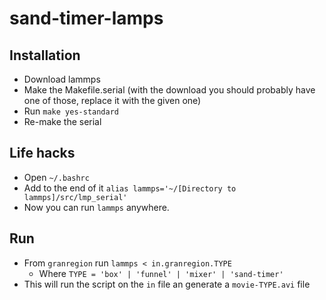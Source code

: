 # sand-timer-lamps

## Installation

 * Download lammps
 * Make the Makefile.serial (with the download you should probably have one of those, replace it with the given one)
 * Run `make yes-standard`
 * Re-make the serial

## Life hacks

 * Open `~/.bashrc`
 * Add to the end of it `alias lammps='~/[Directory to lammps]/src/lmp_serial'`
 * Now you can run `lammps` anywhere.

## Run

 * From `granregion` run `lammps < in.granregion.TYPE`
   * Where `TYPE = 'box' | 'funnel' | 'mixer' | 'sand-timer'`
 * This will run the script on the `in` file an generate a `movie-TYPE.avi` file
